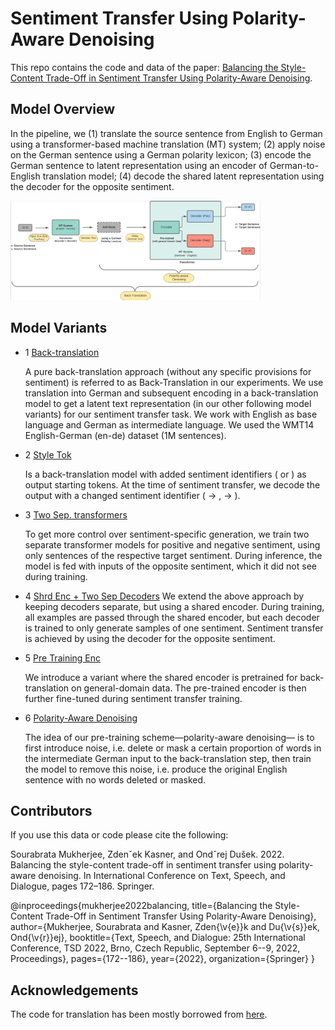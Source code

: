 # Sentiment Transfer Using Polarity-Aware Denoising

This repo contains the code and data of the paper: [Balancing the Style-Content Trade-Off in Sentiment Transfer Using Polarity-Aware Denoising](https://link.springer.com/chapter/10.1007/978-3-031-16270-1_15).

## Model Overview

In the pipeline, we (1) translate the source sentence from English to German using a transformer-based machine translation (MT) system; (2) apply noise on the German sentence using a German polarity lexicon; (3) encode the German sentence to latent representation using an encoder of German-to-English translation model; (4) decode the shared latent representation using the decoder for the opposite sentiment.

<p align="left">
  <img src="SentimentTransfer.png" width=400px />
</p>

## Model Variants

* 1 [Back-translation](https://github.com/SOURO/polarity-denoising-sentiment-transfer/tree/main/back-translation)
  
  A pure back-translation approach (without any specific provisions for sentiment) is referred to as Back-Translation in our experiments. We use translation into German and subsequent encoding in a back-translation model to get a latent text representation (in our other following model variants) for our sentiment transfer task. We work with English as base language and German as intermediate language. We used the WMT14 English-German (en-de) dataset (1M sentences).

* 2 [Style Tok](https://github.com/SOURO/polarity-denoising-sentiment-transfer/tree/main/style_token)
  
  Is a back-translation model with added sentiment identifiers (<pos> or <neg>) as output starting tokens. At the time of sentiment transfer, we decode the output with a changed sentiment identifier (<pos> → <neg>, <neg> → <pos>).
  
* 3 [Two Sep. transformers](https://github.com/SOURO/polarity-denoising-sentiment-transfer/tree/main/sep_enc_sep_dec)
  
  To get more control over sentiment-specific generation, we train two separate transformer models for positive and negative sentiment, using only sentences of the respective target sentiment. During inference, the model is fed with inputs of the opposite sentiment, which it did not see during training.
  
* 4 [Shrd Enc + Two Sep Decoders](https://github.com/SOURO/polarity-denoising-sentiment-transfer/tree/main/shared_enc_diff_dec)
  We extend the above approach by keeping decoders separate, but using a shared encoder. During training, all examples are passed through the shared encoder, but each decoder is trained to only generate samples of one sentiment. Sentiment transfer is achieved by using the decoder for the opposite sentiment.
  
* 5 [Pre Training Enc](https://github.com/SOURO/polarity-denoising-sentiment-transfer/tree/main/pretrnd_enc)
  
  We introduce a variant where the shared encoder is pretrained for back-translation on general-domain data. The pre-trained encoder is then further fine-tuned during sentiment transfer training.
  
* 6 [Polarity-Aware Denoising](https://github.com/SOURO/polarity-denoising-sentiment-transfer/tree/main/polarity_aware_noising)
  
  The idea of our pre-training scheme—polarity-aware denoising— is to first introduce noise, i.e. delete or mask a certain proportion of words in the intermediate German input to the back-translation step, then train the model to remove this noise, i.e. produce the original English sentence with no words deleted or masked.

## Contributors
If you use this data or code please cite the following:

Sourabrata Mukherjee, Zdenˇek Kasner, and Ondˇrej Dušek. 2022. Balancing the style-content trade-off in sentiment transfer using polarity-aware denoising. In International Conference on Text, Speech, and Dialogue, pages 172–186. Springer.

  @inproceedings{mukherjee2022balancing,
    title={Balancing the Style-Content Trade-Off in Sentiment Transfer Using Polarity-Aware Denoising},
    author={Mukherjee, Sourabrata and Kasner, Zden{\v{e}}k and Du{\v{s}}ek, Ond{\v{r}}ej},
    booktitle={Text, Speech, and Dialogue: 25th International Conference, TSD 2022, Brno, Czech Republic, September 6--9, 2022, Proceedings},
    pages={172--186},
    year={2022},
    organization={Springer}
    }

## Acknowledgements
The code for translation has been mostly borrowed from [here](https://github.com/bentrevett/pytorch-seq2seq/blob/master/6%20-%20Attention%20is%20All%20You%20Need.ipynb).
